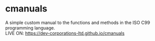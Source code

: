 # cmanuals
A simple custom manual to the functions and methods in the ISO C99 programming language.<br>
LIVE ON: https://dev-corporations-ltd.github.io/cmanuals
